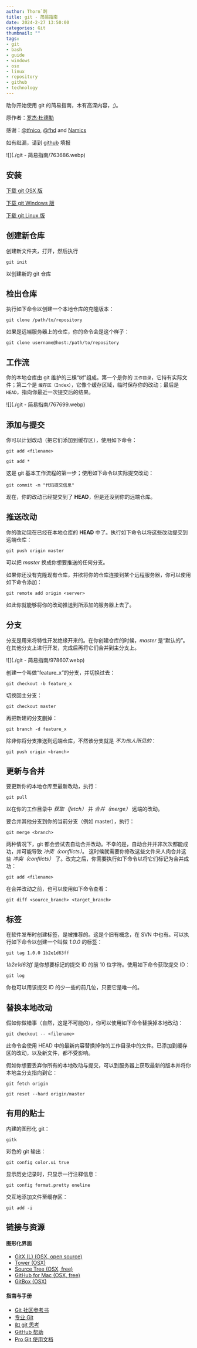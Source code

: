 ```yaml
---
author: Thorn`刺
title: git - 简易指南
date: 2024-2-27 13:50:00
categories: Git
thumbnail: ""
tags:
- git
- bash
- guide
- windows
- osx
- linux
- repository
- github
- technology
---
```


助你开始使用 git 的简易指南，木有高深内容，;)。

原作者：[罗杰·杜德勒](http://www.twitter.com/rogerdudler)

感谢：[@tfnico](http://www.twitter.com/tfnico), [@fhd](http://www.twitter.com/fhd) and [Namics](http://www.namics.com/)

如有纰漏，请到 [github](https://github.com/rogerdudler/git-guide/issues) 填报

![](./git - 简易指南/763686.webp)

## 安装

[下载 git OSX 版](https://git-scm.com/download/mac)

[下载 git Windows 版](https://git-scm.com/download/win)

[下载 git Linux 版](https://git-scm.com/download/linux)

## 创建新仓库

创建新文件夹，打开，然后执行

`git init`

以创建新的 git 仓库

## 检出仓库

执行如下命令以创建一个本地仓库的克隆版本：

`git clone /path/to/repository`

如果是远端服务器上的仓库，你的命令会是这个样子：

`git clone username@host:/path/to/repository`

## 工作流

你的本地仓库由 git 维护的三棵“树”组成。第一个是你的 `工作目录`，它持有实际文件；第二个是 `缓存区（Index）`，它像个缓存区域，临时保存你的改动；最后是 `HEAD`，指向你最近一次提交后的结果。

![](./git - 简易指南/767699.webp)

## 添加与提交

你可以计划改动（把它们添加到缓存区），使用如下命令：

`git add <filename>`

`git add *`

这是 git 基本工作流程的第一步；使用如下命令以实际提交改动：

`git commit -m "代码提交信息"`

现在，你的改动已经提交到了 **HEAD**，但是还没到你的远端仓库。

## 推送改动

你的改动现在已经在本地仓库的 **HEAD** 中了。执行如下命令以将这些改动提交到远端仓库：

`git push origin master`

可以把 *master* 换成你想要推送的任何分支。

如果你还没有克隆现有仓库，并欲将你的仓库连接到某个远程服务器，你可以使用如下命令添加：

`git remote add origin <server>`

如此你就能够将你的改动推送到所添加的服务器上去了。

## 分支

分支是用来将特性开发绝缘开来的。在你创建仓库的时候，*master* 是“默认的”。在其他分支上进行开发，完成后再将它们合并到主分支上。

![](./git - 简易指南/978607.webp)

创建一个叫做“feature_x”的分支，并切换过去：

`git checkout -b feature_x`

切换回主分支：

`git checkout master`

再把新建的分支删掉：

`git branch -d feature_x`

除非你将分支推送到远端仓库，不然该分支就是 *不为他人所见的*：

`git push origin <branch>`

## 更新与合并

要更新你的本地仓库至最新改动，执行：

`git pull`

以在你的工作目录中 *获取（fetch）* 并 *合并（merge）* 远端的改动。

要合并其他分支到你的当前分支（例如 master），执行：

`git merge <branch>`

两种情况下，git 都会尝试去自动合并改动。不幸的是，自动合并并非次次都能成功，并可能导致 *冲突（conflicts）*。 这时候就需要你修改这些文件来人肉合并这些 *冲突（conflicts）* 了。改完之后，你需要执行如下命令以将它们标记为合并成功：

`git add <filename>`

在合并改动之前，也可以使用如下命令查看：

`git diff <source_branch> <target_branch>`

## 标签

在软件发布时创建标签，是被推荐的。这是个旧有概念，在 SVN 中也有。可以执行如下命令以创建一个叫做 *1.0.0* 的标签：

`git tag 1.0.0 1b2e1d63ff`

*1b2e1d63ff* 是你想要标记的提交 ID 的前 10 位字符。使用如下命令获取提交 ID：

`git log`

你也可以用该提交 ID 的少一些的前几位，只要它是唯一的。

## 替换本地改动

假如你做错事（自然，这是不可能的），你可以使用如下命令替换掉本地改动：

`git checkout -- <filename>`

此命令会使用 HEAD 中的最新内容替换掉你的工作目录中的文件。已添加到缓存区的改动，以及新文件，都不受影响。

假如你想要丢弃你所有的本地改动与提交，可以到服务器上获取最新的版本并将你本地主分支指向到它：

`git fetch origin`

`git reset --hard origin/master`

## 有用的贴士

内建的图形化 git：

`gitk`

彩色的 git 输出：

`git config color.ui true`

显示历史记录时，只显示一行注释信息：

`git config format.pretty oneline`

交互地添加文件至缓存区：

`git add -i`

## 链接与资源

#### 图形化界面

- [GitX (L) (OSX, open source)](http://gitx.laullon.com/)
- [Tower (OSX)](http://www.git-tower.com/)
- [Source Tree (OSX, free)](http://www.sourcetreeapp.com/)
- [GitHub for Mac (OSX, free)](http://mac.github.com/)
- [GitBox (OSX)](https://itunes.apple.com/gb/app/gitbox/id403388357?mt=12)

#### 指南与手册

- [Git 社区参考书](http://book.git-scm.com/)
- [专业 Git](http://progit.org/book/)
- [如 git 思考](http://think-like-a-git.net/)
- [GitHub 帮助](http://help.github.com/)
- [Pro Git 使用文档](https://codechina_dev.gitcode.host/progit2/#_许可证)